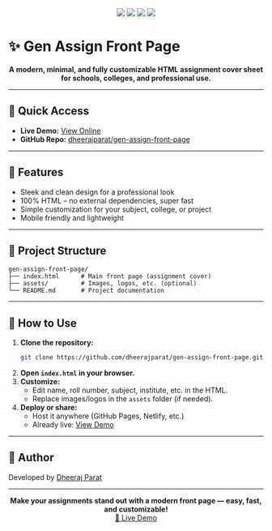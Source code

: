 

<div align="center">
	<img src="https://img.shields.io/github/stars/dheerajparat/gen-assign-front-page?style=social" />
	<img src="https://img.shields.io/github/forks/dheerajparat/gen-assign-front-page?style=social" />
	<img src="https://img.shields.io/github/issues/dheerajparat/gen-assign-front-page?color=orange" />
	<img src="https://img.shields.io/github/license/dheerajparat/gen-assign-front-page?color=blue" />
</div>

# ✨ Gen Assign Front Page

<p align="center">
	<b>A modern, minimal, and fully customizable HTML assignment cover sheet for schools, colleges, and professional use.</b>
</p>

---

## 🚀 Quick Access

- **Live Demo:** [View Online](https://dheerajparat.github.io/gen-assign-front-page/)
- **GitHub Repo:** [dheerajparat/gen-assign-front-page](https://github.com/dheerajparat/gen-assign-front-page)

---

## 🌟 Features

- Sleek and clean design for a professional look
- 100% HTML – no external dependencies, super fast
- Simple customization for your subject, college, or project
- Mobile friendly and lightweight

---

## 📂 Project Structure

```text
gen-assign-front-page/
├── index.html      # Main front page (assignment cover)
├── assets/         # Images, logos, etc. (optional)
└── README.md       # Project documentation
```

---

## 🔧 How to Use

1. **Clone the repository:**
	 ```bash
	 git clone https://github.com/dheerajparat/gen-assign-front-page.git
	 ```
2. **Open `index.html` in your browser.**
3. **Customize:**
	 - Edit name, roll number, subject, institute, etc. in the HTML.
	 - Replace images/logos in the `assets` folder (if needed).
4. **Deploy or share:**
	 - Host it anywhere (GitHub Pages, Netlify, etc.)
	 - Already live: [View Demo](https://dheerajparat.github.io/gen-assign-front-page/)

---

## 🙌 Author

Developed by [Dheeraj Parat](https://github.com/dheerajparat)

---

<div align="center">
	<b>Make your assignments stand out with a modern front page — easy, fast, and customizable!</b><br>
	<a href="https://dheerajparat.github.io/gen-assign-front-page/">🔗 Live Demo</a>
</div>

